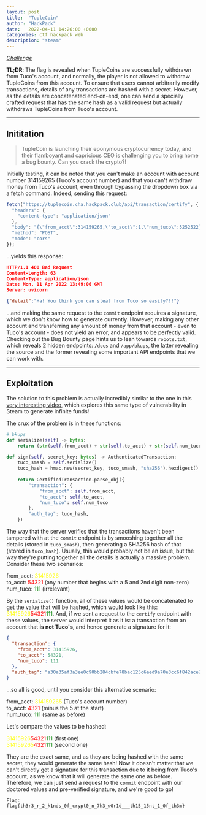 ```yaml
---
layout: post
title:  "TupleCoin"
author: "HackPack"
date:   2022-04-11 14:26:00 +0000
categories: ctf hackpack web
description: "steam"
---
```


*[Challenge](https://tuplecoin.cha.hackpack.club)*  

**TL;DR**: The flag is revealed when TupleCoins are successfully withdrawn from Tuco's account, and normally, the player is not allowed to withdraw TupleCoins from this account. To ensure that users cannot arbitrarily modify transactions, details of any transactions are hashed with a secret. However, as the details are concatenated end-on-end, one can send a specially crafted request that has the same hash as a valid request but actually withdraws TupleCoins from Tuco's account.  

---  

## Inititation

> TupleCoin is launching their eponymous cryptocurrency today, and their flamboyant and capricious CEO is challenging you to bring home a bug bounty. Can you crack the crypto?!

Initially testing, it can be noted that you can't make an account with account number 314159265 (Tuco's account number) and that you can't withdraw money from Tuco's account, even through bypassing the dropdown box via a fetch command. Indeed, sending this request:  

```js
fetch("https://tuplecoin.cha.hackpack.club/api/transaction/certify", {
  "headers": {
    "content-type": "application/json"
  },
  "body": "{\"from_acct\":314159265,\"to_acct\":1,\"num_tuco\":5252522}",
  "method": "POST",
  "mode": "cors"
});
```  

...yields this response:  

```json
HTTP/1.1 400 Bad Request
Content-Length: 63
Content-Type: application/json
Date: Mon, 11 Apr 2022 13:49:06 GMT
Server: uvicorn

{"detail":"Ha! You think you can steal from Tuco so easily?!!"}
```  

...and making the same request to the `commit` endpoint requires a signature, which we don't know how to generate currently. However, making any other account and transferring any amount of money from that account - even to Tuco's account - does not yield an error, and appears to be perfectly valid. Checking out the Bug Bounty page hints us to lean towards `robots.txt`, which reveals 2 hidden endpoints: `/docs` and `/app/bkups`, the latter revealing the source and the former revealing some important API endpoints that we can work with.  

---  

## Exploitation

The solution to this problem is actually incredibly similar to the one in this [very interesting video](https://www.youtube.com/watch?v=4D-6nWIRZLU), which explores this same type of vulnerability in Steam to generate infinite funds!  

The crux of the problem is in these functions:  

```py
# bkups
def serialize(self) -> bytes:
    return (str(self.from_acct) + str(self.to_acct) + str(self.num_tuco)).encode()

def sign(self, secret_key: bytes) -> AuthenticatedTransaction:
    tuco_smash = self.serialize()
    tuco_hash = hmac.new(secret_key, tuco_smash, "sha256").hexdigest()
    
    return CertifiedTransaction.parse_obj({
        "transaction": {
            "from_acct": self.from_acct,
            "to_acct": self.to_acct,
            "num_tuco": self.num_tuco
        },
        "auth_tag": tuco_hash,
    })
```  

The way that the server verifies that the transactions haven't been tampered with at the `commit` endpoint is by smooshing together all the details (stored in `tuco_smash`), then generating a SHA256 hash of that (stored in `tuco_hash`). Usually, this would probably not be an issue, but the way they're putting together all the details is actually a massive problem. Consider these two scenarios:  

from_acct: <span style="color:yellow">31415926</span>  
to_acct: <span style="color:red">54321</span> (any number that begins with a 5 and 2nd digit non-zero)  
num_tuco: <span style="color:green">111</span> (irrelevant)  

By the `serialize()` function, all of these values would be concatenated to get the value that will be hashed, which would look like this: <span style="color:yellow">31415926</span><span style="color:red">54321</span><span style="color:green">111</span>. And, if we sent a request to the `certify` endpoint with these values, the server would interpret it as it is: a transaction from an account that **is not Tuco's**, and hence generate a signature for it:  

```json
{
  "transaction": {
    "from_acct": 31415926,
    "to_acct": 54321,
    "num_tuco": 111
  },
  "auth_tag": "a30a35af3a3ee0c90bb284cbfe78bac125c6aed9a70e3cc6f842ace22cb99287"
}
```  

...so all is good, until you consider this alternative scenario:  

from_acct: <span style="color:yellow">314159265</span> (Tuco's account number)  
to_acct: <span style="color:red">4321</span> (minus the 5 at the start)  
num_tuco: <span style="color:green">111</span> (same as before)  

Let's compare the values to be hashed:  

<span style="color:yellow">31415926</span><span style="color:red">54321</span><span style="color:green">111</span> (first one)  
<span style="color:yellow">314159265</span><span style="color:red">4321</span><span style="color:green">111</span> (second one)  

They are the exact same, and as they are being hashed with the same secret, they would generate the same hash! Now it doesn't matter that we can't directly get a signature for this transaction due to it being from Tuco's account, as we know that it will generate the same one as before. Therefore, we can just send a request to the `commit` endpoint with our doctored values and pre-verified signature, and we're good to go!  

```
Flag: flag{th3r3_r_2_k1nds_0f_crypt0_n_7h3_w0r1d___th15_15nt_1_0f_th3m}
```
